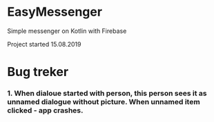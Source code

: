 # EasyMessenger
Simple messenger on Kotlin with Firebase

Project started 15.08.2019

# Bug treker
### 1. When dialoue started with person, this person sees it as unnamed dialogue without picture. When unnamed item clicked - app crashes.
